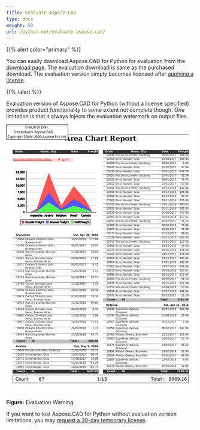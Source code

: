 ```yaml
---
title: Evaluate Aspose.CAD
type: docs
weight: 50
url: /python-net/evaluate-aspose-cad/
---
```


{{% alert color="primary" %}}

You can easily download Aspose.CAD for Python for evaluation from the [download page](https://downloads.aspose.com/cad/python-net). The evaluation download is same as the purchased download. The evaluation version simply becomes licensed after [applying a license](/cad/python-net/licensing/).

{{% /alert %}}

Evaluation version of Aspose.CAD for Python (without a license specified) provides product functionality to some extent not complete though. One limitation is that it always injects the evaluation watermark on output files.

![Aspose.CAD for Python export example](AreaChartReport.jpg)

**Figure:** Evaluation Warning

If you want to test Aspose.CAD for Python without evaluation version limitations, you may [request a 30-day temporary license](https://purchase.aspose.com/temporary-license).
